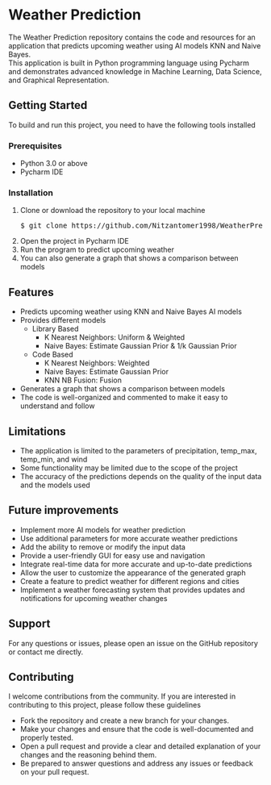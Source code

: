 <h1>Weather Prediction</h1>
<p>
   The Weather Prediction repository contains the code and resources for an application that predicts upcoming weather using AI models KNN and Naive Bayes.<br>
   This application is built in Python programming language using Pycharm and demonstrates advanced knowledge in Machine Learning, Data Science, and Graphical Representation.
</p>

<h2>Getting Started</h2>
<p>To build and run this project, you need to have the following tools installed</p>

<h3>Prerequisites</h3>
<ul>
   <li>Python 3.0 or above</li>
   <li>Pycharm IDE</li>
</ul>

<h3>Installation</h3>
<ol>
   <li>
      Clone or download the repository to your local machine
      <pre>$ git clone https://github.com/Nitzantomer1998/WeatherPrediction.git</pre>
   </li>
   <li>Open the project in Pycharm IDE</li>
   <li>Run the program to predict upcoming weather</li>
   <li>You can also generate a graph that shows a comparison between models</li>
</ol>

<h2>Features</h2>
<ul>
   <li>Predicts upcoming weather using KNN and Naive Bayes AI models</li>
   <li>Provides different models
      <ul>
         <li>Library Based
            <ul>
               <li>K Nearest Neighbors: Uniform & Weighted</li>
               <li>Naive Bayes: Estimate Gaussian Prior & 1/k Gaussian Prior</li>
            </ul>
         </li>
         <li>Code Based
            <ul>
               <li>K Nearest Neighbors: Weighted</li>
               <li>Naive Bayes: Estimate Gaussian Prior</li>
               <li>KNN NB Fusion: Fusion</li>
            </ul>
         </li>
      </ul>
   </li>
   <li>Generates a graph that shows a comparison between models</li>
   <li>The code is well-organized and commented to make it easy to understand and follow</li>
</ul>

<h2>Limitations</h2>
<ul>
   <li>The application is limited to the parameters of precipitation, temp_max, temp_min, and wind</li>
   <li>Some functionality may be limited due to the scope of the project</li>
   <li>The accuracy of the predictions depends on the quality of the input data and the models used</li>
</ul>

<h2>Future improvements</h2>
<ul>
  <li>Implement more AI models for weather prediction</li>
  <li>Use additional parameters for more accurate weather predictions</li>
  <li>Add the ability to remove or modify the input data</li>
  <li>Provide a user-friendly GUI for easy use and navigation</li>
  <li>Integrate real-time data for more accurate and up-to-date predictions</li>
  <li>Allow the user to customize the appearance of the generated graph</li>
  <li>Create a feature to predict weather for different regions and cities</li>
  <li>Implement a weather forecasting system that provides updates and notifications for upcoming weather changes</li>
</ul>

<h2>Support</h2>
<p>For any questions or issues, please open an issue on the GitHub repository or contact me directly.</p>

<h2>Contributing</h2>
<p>I welcome contributions from the community. If you are interested in contributing to this project, please follow these guidelines</p>
<ul>
  <li>Fork the repository and create a new branch for your changes.</li>
  <li>Make your changes and ensure that the code is well-documented and properly tested.</li>
  <li>Open a pull request and provide a clear and detailed explanation of your changes and the reasoning behind them.</li>
  <li>Be prepared to answer questions and address any issues or feedback on your pull request.</li>
</ul>

